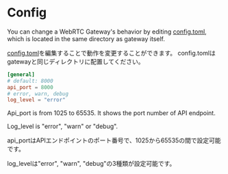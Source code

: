 # Config

You can change a WebRTC Gateway's behavior by editing [config.toml](https://github.com/skyway/skyway-webrtc-gateway/blob/master/config.toml), which is located in the same directory as gateway itself.

[config.toml](https://github.com/skyway/skyway-webrtc-gateway/blob/master/config.toml)を編集することで動作を変更することができます。
config.tomlはgatewayと同じディレクトリに配置してください。

```toml
[general]
# default: 8000
api_port = 8000
# error, warn, debug
log_level = "error"
```

Api_port is from 1025 to 65535. It shows the port number of API endpoint.

Log_level is "error", "warn" or "debug".

api_portはAPIエンドポイントのポート番号で、1025から65535の間で設定可能です。

log_levelは"error", "warn", "debug"の3種類が設定可能です。
